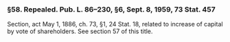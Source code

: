 ### §58. Repealed. Pub. L. 86–230, §6, Sept. 8, 1959, 73 Stat. 457 ###

Section, act May 1, 1886, ch. 73, §1, 24 Stat. 18, related to increase of capital by vote of shareholders. See section 57 of this title.